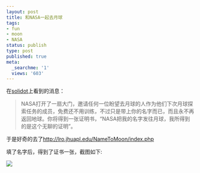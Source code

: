 ```yaml
---
layout: post
title: 和NASA一起去月球
tags:
- fun
- moon
- NASA
status: publish
type: post
published: true
meta:
  _searchme: '1'
  views: '603'
---
```

在<a href="http://science.solidot.org/article.pl?sid=08/05/06/003209&amp;from=rss" target="_blank">solidot</a>上看到的消息：

<blockquote>NASA打开了一扇大门，邀请任何一位盼望去月球的人作为他们下次月球探索任务的成员，免费还不用训练，不过只是带上你的名字而已，而且永不再返回地球。你将得到一张证明书，“NASA把我的名字发往月球，我所得到的是这个无聊的证明”。
</blockquote>

于是好奇的去了<a href="http://lro.jhuapl.edu/NameToMoon/index.php" target="_blank">http://lro.jhuapl.edu/NameToMoon/index.php</a>

填了名字后，得到了证书一张，截图如下:


![](https://dl.dropboxusercontent.com/u/308058/blogimages/2008/05/certificate_to_the_moon.jpg)

